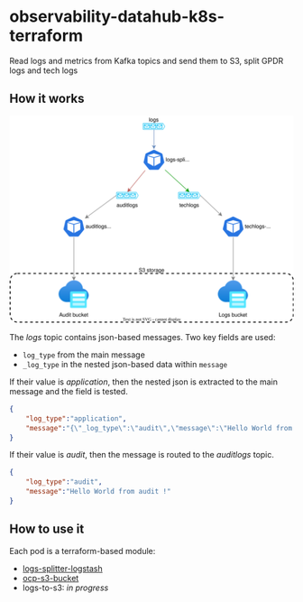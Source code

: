 # observability-datahub-k8s-terraform
Read logs and metrics from Kafka topics and send them to S3, split GPDR logs and tech logs

## How it works

![Workflow diagram](./diagrams/workflow.svg)

The *logs* topic contains json-based messages. Two key fields are used:
* `log_type` from the main message
* `_log_type` in the nested json-based data within `message`

If their value is *application*, then the nested json is extracted to the main message and the field is tested.

```json
{
    "log_type":"application",
    "message":"{\"_log_type\":\"audit\",\"message\":\"Hello World from app !\"}"
}
```

If their value is *audit*, then the message is routed to the *auditlogs* topic.

```json
{
    "log_type":"audit",
    "message":"Hello World from audit !"
}
```
## How to use it

Each pod is a terraform-based module:

* [logs-splitter-logstash](./logs-splitter-logstash/)
* [ocp-s3-bucket](./ocp-s3-bucket/)
* logs-to-s3: *in progress*